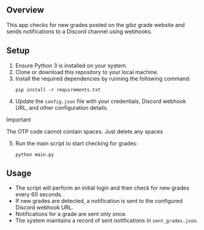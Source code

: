 ## Overview
This app checks for new grades posted on the gibz grade website and sends notifications to a Discord channel using webhooks.

## Setup

1. Ensure Python 3 is installed on your system.
2. Clone or download this repository to your local machine.
3. Install the required dependencies by running the following command:
   ```
   pip install -r requirements.txt
   ```
4. Update the `config.json` file with your credentials, Discord webhook URL, and other configuration details.
> [!IMPORTANT]
> The OTP code cannot contain spaces. Just delete any spaces

5. Run the main script to start checking for grades:
   ```
   python main.py
   ```

## Usage

- The script will perform an initial login and then check for new grades every 60 seconds.
- If new grades are detected, a notification is sent to the configured Discord webhook URL.
- Notifications for a grade are sent only once.
- The system maintains a record of sent notifications in `sent_grades.json`.
